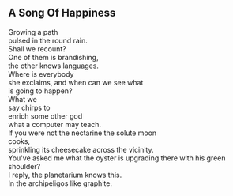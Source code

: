 A Song Of Happiness
-------------------
Growing a path  
pulsed in the round rain.  
Shall we recount?  
One of them is brandishing,  
the other knows languages.  
Where is everybody  
she exclaims, and when can we see what  
is going to happen?  
What we  
say chirps to  
enrich some other god  
what a computer may teach.  
If you were not the nectarine the solute moon  
cooks,  
sprinkling its cheesecake across the vicinity.  
You've asked me what the oyster is upgrading there with his green shoulder?  
I reply, the planetarium knows this.  
In the archipeligos like graphite.  
